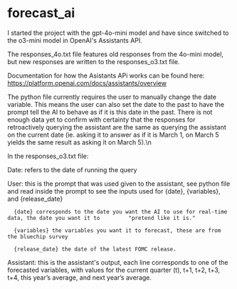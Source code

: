 # forecast_ai

I started the project with the gpt-4o-mini model and have since switched to the o3-mini model in OpenAI's Assistants API.

The responses_4o.txt file features old responses from the 4o-mini model, but new responses are written to the responses_o3.txt file.

Documentation for how the Asistants APi works can be found here: https://platform.openai.com/docs/assistants/overview

The python file currently requires the user to manually change the date variable. This means the user can also set the date to the past to have the prompt tell the AI to behave as if it is this date in the past. There is not enough data yet to confirm with certainty that the responses for retroactively querying the assistant are the same as querying the assistant on the current date (ie. asking it to answer as if it is March 1, on March 5 yields the same result as asking it on March 5).\n

In the responses_o3.txt file:

  Date: refers to the date of running the query
  
  User: this is the prompt that was used given to the assistant, see python file and read inside the prompt to see the inputs used for {date}, {variables}, and {release_date}
  
      {date} corresponds to the date you want the AI to use for real-time data, the date you want it to         "pretend like it is."
      
      {variables} the variables you want it to forecast, these are from the bluechip survey
      
      {release_date} the date of the latest FOMC release.
      
  Assistant: this is the assistant's output, each line corresponds to one of the forecasted variables, with values for the current quarter (t), t+1, t+2, t+3, t+4, this year’s average, and next year’s average.

  
